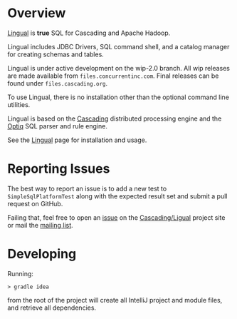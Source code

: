 # Overview

[Lingual](http://www.cascading.org/lingual/) is __true__ SQL for Cascading and Apache Hadoop.

Lingual includes JDBC Drivers, SQL command shell, and a catalog manager for creating schemas and tables.

Lingual is under active development on the wip-2.0 branch. All wip releases are made available
from `files.concurrentinc.com`. Final releases can be found under
`files.cascading.org`.

To use Lingual, there is no installation other than the optional command line utilities.

Lingual is based on the [Cascading](http://cascading.org) distributed processing engine and
the [Optiq](https://github.com/julianhyde/optiq) SQL parser and rule engine.

See the [Lingual](http://www.cascading.org/lingual/) page for installation and usage.

# Reporting Issues

The best way to report an issue is to add a new test to `SimpleSqlPlatformTest` along with the expected result set
and submit a pull request on GitHub.

Failing that, feel free to open an [issue](https://github.com/Cascading/lingual/issues) on the [Cascading/Ligual](https://github.com/Cascading/lingual)
project site or mail the [mailing list](https://groups.google.com/forum/?fromgroups#!forum/lingual-user).

# Developing

Running:

    > gradle idea

from the root of the project will create all IntelliJ project and module files, and retrieve all dependencies.

